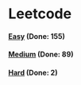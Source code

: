 # Leetcode

<h4><a href="https://github.com/lon-yang/leetcode/blob/master/docs/Easy.md">Easy</a>  (Done: 155)</h4>
<h4><a href="https://github.com/lon-yang/leetcode/blob/master/docs/Medium.md">Medium</a>  (Done: 89)</h4>
<h4><a href="https://github.com/lon-yang/leetcode/blob/master/docs/Hard.md">Hard</a>  (Done: 2)</h4>
